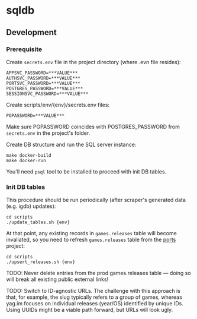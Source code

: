 # sqldb

## Development

### Prerequisite

Create `secrets.env` file in the project directory (where .evn file resides):

    APPSVC_PASSWORD=***VALUE***
    AUTHSVC_PASSWORD=***VALUE***
    PORTSVC_PASSWORD=***VALUE***
    POSTGRES_PASSWORD=***VALUE***
    SESSIONSVC_PASSWORD=***VALUE***

Create scripts/env/{env}/secrets.env files:

    PGPASSWORD=***VALUE***

Make sure PGPASSWORD coincides with POSTGRES_PASSWORD from `secrets.env` in the project's folder.

Create DB structure and run the SQL server instance:

    make docker-build
    make docker-run

You'll need `psql` tool to be installed to proceed with init DB tables.

### Init DB tables

This procedure should be run periodically (after scraper's generated data (e.g. igdb) updates):

    cd scripts
    ./update_tables.sh {env}

At that point,  any existing records in `games.releases` table will become invaliated, so you need to refresh
`games.releases` table from the [ports](https://github.com/yag-im/ports) project:

    cd scripts
    ./upsert_releases.sh {env}

TODO: Never delete entries from the prod games.releases table — doing so will break all existing public external links!

TODO: Switch to ID-agnostic URLs. The challenge with this approach is that, for example, the slug typically refers to a
group of games, whereas yag.im focuses on individual releases (year/OS) identified by unique IDs.
Using UUIDs might be a viable path forward, but URLs will look ugly.
